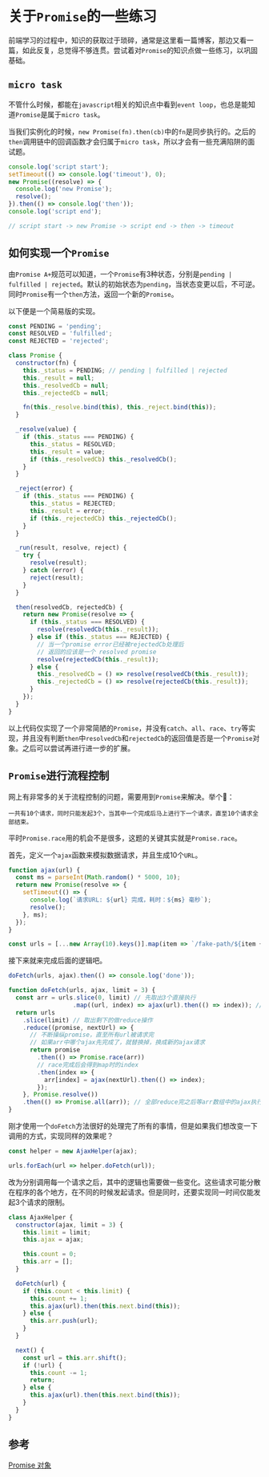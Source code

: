 # 关于`Promise`的一些练习

前端学习的过程中，知识的获取过于琐碎，通常是这里看一篇博客，那边又看一篇，如此反复，总觉得不够连贯。尝试着对`Promise`的知识点做一些练习，以巩固基础。

## `micro task`

不管什么时候，都能在`javascript`相关的知识点中看到`event loop`，也总是能知道`Promise`是属于`micro task`。

当我们实例化的时候，`new Promise(fn).then(cb)`中的`fn`是同步执行的。之后的`then`调用链中的回调函数才会归属于`micro task`，所以才会有一些充满陷阱的面试题。

```javascript
console.log('script start');
setTimeout(() => console.log('timeout'), 0);
new Promise((resolve) => {
  console.log('new Promise');
  resolve();
}).then(() => console.log('then'));
console.log('script end');

// script start -> new Promise -> script end -> then -> timeout
```

## 如何实现一个`Promise`

由`Promise A+`规范可以知道，一个`Promise`有3种状态，分别是`pending | fulfilled | rejected`。默认的初始状态为`pending`，当状态变更以后，不可逆。同时`Promise`有一个`then`方法，返回一个新的`Promise`。

以下便是一个简易版的实现。

```javascript
const PENDING = 'pending';
const RESOLVED = 'fulfilled';
const REJECTED = 'rejected';

class Promise {
  constructor(fn) {
    this._status = PENDING; // pending | fulfilled | rejected
    this._result = null;
    this._resolvedCb = null;
    this._rejectedCb = null;

    fn(this._resolve.bind(this), this._reject.bind(this));
  }

  _resolve(value) {
    if (this._status === PENDING) {
      this._status = RESOLVED;
      this._result = value;
      if (this._resolvedCb) this._resolvedCb();
    }
  }

  _reject(error) {
    if (this._status === PENDING) {
      this._status = REJECTED;
      this._result = error;
      if (this._rejectedCb) this._rejectedCb();
    }
  }

  _run(result, resolve, reject) {
    try {
      resolve(result);
    } catch (error) {
      reject(result);
    }
  }

  then(resolvedCb, rejectedCb) {
    return new Promise(resolve => {
      if (this._status === RESOLVED) {
        resolve(resolvedCb(this._result));
      } else if (this._status === REJECTED) {
        // 当一个promise error已经被rejectedCb处理后
        // 返回的应该是一个 resolved promise
        resolve(rejectedCb(this._result));
      } else {
        this._resolvedCb = () => resolve(resolvedCb(this._result));
        this._rejectedCb = () => resolve(rejectedCb(this._result));
      }
    });
  }
}
```

以上代码仅实现了一个非常简陋的`Promise`，并没有`catch`、`all`、`race`、`try`等实现，并且没有判断`then`中`resolvedCb`和`rejectedCb`的返回值是否是一个`Promise`对象。之后可以尝试再进行进一步的扩展。

## `Promise`进行流程控制

网上有非常多的关于流程控制的问题，需要用到`Promise`来解决。举个🌰：

```text
一共有10个请求，同时只能发起3个，当其中一个完成后马上进行下一个请求，直至10个请求全部结束。
```

平时`Promise.race`用的机会不是很多，这题的关键其实就是`Promise.race`。

首先，定义一个`ajax`函数来模拟数据请求，并且生成10个`URL`。

```javascript
function ajax(url) {
  const ms = parseInt(Math.random() * 5000, 10);
  return new Promise(resolve => {
    setTimeout(() => {
      console.log(`请求URL: ${url} 完成，耗时：${ms} 毫秒`);
      resolve();
    }, ms);
  });
}

const urls = [...new Array(10).keys()].map(item => `/fake-path/${item + 1}`);
```

接下来就来完成后面的逻辑吧。

```javascript
doFetch(urls, ajax).then(() => console.log('done'));

function doFetch(urls, ajax, limit = 3) {
  const arr = urls.slice(0, limit) // 先取出3个直接执行
                  .map((url, index) => ajax(url).then(() => index)); // 返回index方便后面替换已经完成的promise
  return urls
    .slice(limit) // 取出剩下的做reduce操作
    .reduce((promise, nextUrl) => {
      // 不断操纵promise，直至所有url被请求完
      // 如果arr中哪个ajax先完成了，就替换掉，换成新的ajax请求
      return promise
        .then(() => Promise.race(arr))
        // race完成后会得到map时的index
        .then(index => {
          arr[index] = ajax(nextUrl).then(() => index);
        });
    }, Promise.resolve())
    .then(() => Promise.all(arr)); // 全部reduce完之后等arr数组中的ajax执行完成
}
```

刚才使用一个`doFetch`方法很好的处理完了所有的事情，但是如果我们想改变一下调用的方式，实现同样的效果呢？

```javascript
const helper = new AjaxHelper(ajax);

urls.forEach(url => helper.doFetch(url));
```

改为分别调用每一个请求之后，其中的逻辑也需要做一些变化。这些请求可能分散在程序的各个地方，在不同的时候发起请求。但是同时，还要实现同一时间仅能发起3个请求的限制。

```javascript
class AjaxHelper {
  constructor(ajax, limit = 3) {
    this.limit = limit;
    this.ajax = ajax;

    this.count = 0;
    this.arr = [];
  }

  doFetch(url) {
    if (this.count < this.limit) {
      this.count += 1;
      this.ajax(url).then(this.next.bind(this));
    } else {
      this.arr.push(url);
    }
  }

  next() {
    const url = this.arr.shift();
    if (!url) {
      this.count -= 1;
      return;
    } else {
      this.ajax(url).then(this.next.bind(this));
    }
  }
}
```

## 参考

[Promise 对象](http://es6.ruanyifeng.com/#docs/promise)
